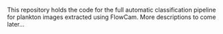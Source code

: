 This repository holds the code for the full automatic classification pipeline for plankton images extracted using FlowCam. 
More descriptions to come later... 